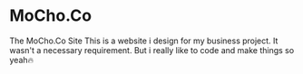 # MoCho.Co
The MoCho.Co Site
This is a website i design for my business project. 
It wasn't a necessary requirement. But i really like to code and make things so yeah🔥
